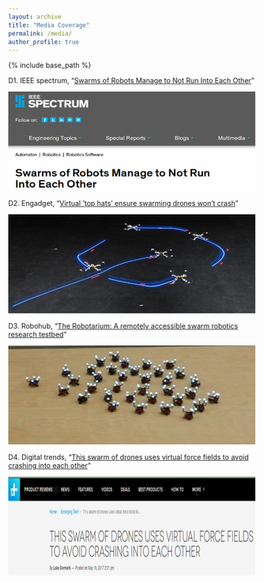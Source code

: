 ```yaml
---
layout: archive
title: "Media Coverage"
permalink: /media/
author_profile: true
---
```


{% include base_path %}

D1. IEEE spectrum, “[Swarms of Robots Manage to Not Run Into Each Other](https://spectrum.ieee.org/automaton/robotics/robotics-software/swarms-of-robots-manage-to-not-run-into-each-other?utm_source=feedburner&utm_medium=feed&utm_campaign=Feed%3A+IeeeSpectrum+(IEEE+Spectrum))”

[<img src="/images/media1.png" alt="IEEE" style="width:500px;height:200px;">](https://spectrum.ieee.org/automaton/robotics/robotics-software/swarms-of-robots-manage-to-not-run-into-each-other?utm_source=feedburner&utm_medium=feed&utm_campaign=Feed%3A+IeeeSpectrum+(IEEE+Spectrum))

D2. Engadget, “[Virtual ’top hats’ ensure swarming drones won’t crash](https://www.engadget.com/2017/05/15/virtual-top-hats-drone-crash/)”

[<img src="/images/Spiral_safely.jpg" alt="Engadget" style="width:500px;height:200px;">](https://www.engadget.com/2017/05/15/virtual-top-hats-drone-crash/)

D3. Robohub, “[The Robotarium: A remotely accessible swarm robotics research testbed](http://robohub.org/the-robotarium-a-remotely-accessible-swarm-robotics-research-testbed/)”

[<img src="/images/robo30.png" alt="Robohub" style="width:500px;height:200px;">](http://robohub.org/the-robotarium-a-remotely-accessible-swarm-robotics-research-testbed/)

D4. Digital trends, “[This swarm of drones uses virtual force fields to avoid crashing into each other](
https://www.digitaltrends.com/cool-tech/swarm-drones-virtual-forcefield/)”

[<img src="/images/media4.png" alt="DT" style="width:500px;height:200px;">](
https://www.digitaltrends.com/cool-tech/swarm-drones-virtual-forcefield/)
